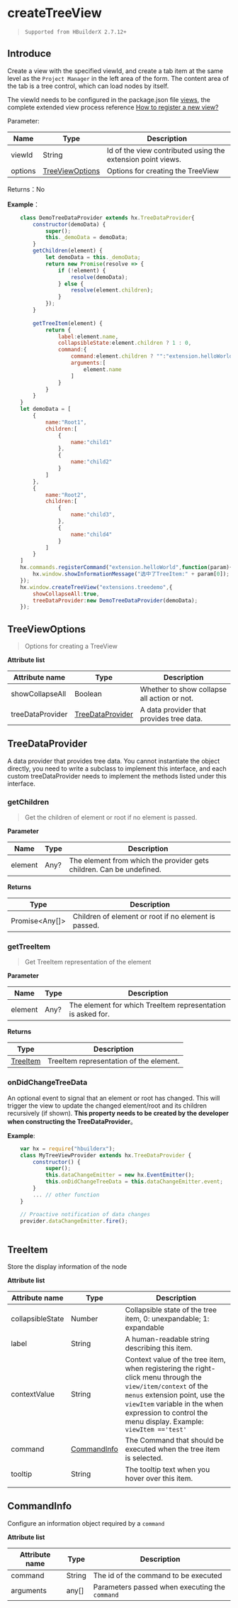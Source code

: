 # createTreeView

> `Supported from HBuilderX 2.7.12+`

## Introduce

Create a view with the specified viewId, and create a tab item at the same level as the `Project Manager` in the left area of the form. The content area of the tab is a tree control, which can load nodes by itself.

The viewId needs to be configured in the package.json file [views](/ExtensionDocs/ContributionPoints/README.md#views), the complete extended view process reference [How to register a new view? ](/ExtensionTutorial/views?id=treeview)

Parameter: 

|Name	|Type							|Description										|
|--			|--									|--											|
|viewId		|String								|Id of the view contributed using the extension point views.|
|options	|[TreeViewOptions](#TreeViewOptions)|Options for creating the TreeView				|

Returns：No

**Example**：

``` javascript
    class DemoTreeDataProvider extends hx.TreeDataProvider{
        constructor(demoData) {
            super();
            this._demoData = demoData;
        }
        getChildren(element) {
            let demoData = this._demoData;
            return new Promise(resolve => {
            	if (!element) {
            	    resolve(demoData);
            	} else {
            	    resolve(element.children);
            	}
            });
        }
    
        getTreeItem(element) {
            return {
                label:element.name,
                collapsibleState:element.children ? 1 : 0,
                command:{
                    command:element.children ? "":"extension.helloWorld",
                    arguments:[
                        element.name
                    ]
                }
            }
        }
    }
    let demoData = [
        {
            name:"Root1",
            children:[
                {
                    name:"child1"
                },
                {
                    name:"child2"
                }
            ]
        },
        {
            name:"Root2",
            children:[
                {
                    name:"child3",
                },
                {
                    name:"child4"
                }
            ]
        }
    ]
    hx.commands.registerCommand("extension.helloWorld",function(param){
        hx.window.showInformationMessage("选中了TreeItem:" + param[0]);
    });
    hx.window.createTreeView("extensions.treedemo",{
        showCollapseAll:true,
        treeDataProvider:new DemoTreeDataProvider(demoData);
    });
```

## TreeViewOptions 

> Options for creating a TreeView

**Attribute list**

|Attribute name				|Type								|Description															|
|--					|--										|--																|
|showCollapseAll	|Boolean								|Whether to show collapse all action or not.												|
|treeDataProvider	|[TreeDataProvider](#TreeDataProvider)	|A data provider that provides tree data.	|


## TreeDataProvider

A data provider that provides tree data. You cannot instantiate the object directly, you need to write a subclass to implement this interface, and each custom treeDataProvider needs to implement the methods listed under this interface.

### getChildren

> Get the children of element or root if no element is passed.

**Parameter**

|Name	|Type	|Description															|
|--			|--			|--																|
|element	|Any?		|The element from which the provider gets children. Can be undefined.	|

**Returns**

|Type	|Description	|
|--			|--		|
|Promise&lt;Any[]&gt;	|Children of element or root if no element is passed.	|

### getTreeItem

> Get TreeItem representation of the element

**Parameter**

|Name	|Type	|Description									|
|--			|--			|--										|
|element	|Any?		|The element for which TreeItem representation is asked for.	|

**Returns**

|Type	|Description				|
|--			|--					|
|[TreeItem](#TreeItem)	|	TreeItem representation of the element.	|

### onDidChangeTreeData

An optional event to signal that an element or root has changed. This will trigger the view to update the changed element/root and its children recursively (if shown). **This property needs to be created by the developer when constructing the TreeDataProvider**。

**Example**:
``` javascript
    var hx = require("hbuilderx");
    class MyTreeViewProvider extends hx.TreeDataProvider {
        constructor() {
            super();
            this.dataChangeEmitter = new hx.EventEmitter();
            this.onDidChangeTreeData = this.dataChangeEmitter.event;
        }
        ... // other function
    }

    // Proactive notification of data changes
    provider.dataChangeEmitter.fire();
    
```


## TreeItem
Store the display information of the node

**Attribute list**

|Attribute name				|Type					|Description																																					|
|--					|--							|--																																						|
|collapsibleState	|Number						|Collapsible state of the tree item, 0: unexpandable; 1: expandable																					|
|label				|String						|A human-readable string describing this item. 																																		|
|contextValue		|String						|Context value of the tree item, when registering the right-click menu through the `view/item/context` of the `menus` extension point, use the `viewItem` variable in the when expression to control the menu display. Example: `viewItem =='test'`	|
|command			|[CommandInfo](#CommandInfo)|The Command that should be executed when the tree item is selected.																														|
|tooltip			|String						|The tooltip text when you hover over this item.
																													|

## CommandInfo
Configure an information object required by a `command`

**Attribute list**

|Attribute name		|Type	|Description						|
|--			|--			|--							|
|command	|String		|The id of the command to be executed			|
|arguments	|any[]		|Parameters passed when executing the `command`	|
